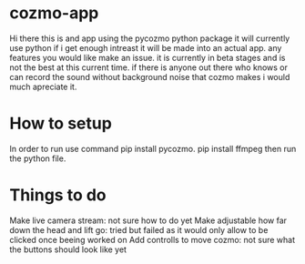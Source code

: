 # cozmo-app
Hi there this is and app using the pycozmo python package it will currently use python if i get enough intreast it will be made into an actual app.
any features you would like make an issue. it is currently in beta stages and is not the best at this current time.
if there is anyone out there who knows or can record the sound without background noise that cozmo makes i would much apreciate it.


# How to setup

In order to run use command pip install pycozmo. 
pip install ffmpeg
then run the python file.
# Things to do 
Make live camera stream: not sure how to do yet
Make adjustable how far down the head and lift go: tried but failed as it would only allow to be clicked once beeing worked on
Add controlls to move cozmo: not sure what the buttons should look like yet
